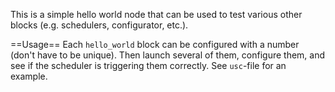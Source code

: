 This is a simple hello world node that can be used to test various other blocks (e.g. schedulers, configurator, etc.).

==Usage==
Each `hello_world` block can be configured with a number (don't have to be unique). Then launch several of them, configure them, and see if the scheduler is triggering them correctly. See `usc`-file for an example.